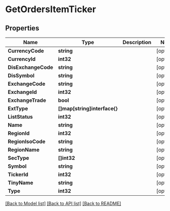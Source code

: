 # GetOrdersItemTicker

## Properties

Name | Type | Description | Notes
------------ | ------------- | ------------- | -------------
**CurrencyCode** | **string** |  | [optional] 
**CurrencyId** | **int32** |  | [optional] 
**DisExchangeCode** | **string** |  | [optional] 
**DisSymbol** | **string** |  | [optional] 
**ExchangeCode** | **string** |  | [optional] 
**ExchangeId** | **int32** |  | [optional] 
**ExchangeTrade** | **bool** |  | [optional] 
**ExtType** | **[]map[string]interface{}** |  | [optional] 
**ListStatus** | **int32** |  | [optional] 
**Name** | **string** |  | [optional] 
**RegionId** | **int32** |  | [optional] 
**RegionIsoCode** | **string** |  | [optional] 
**RegionName** | **string** |  | [optional] 
**SecType** | **[]int32** |  | [optional] 
**Symbol** | **string** |  | [optional] 
**TickerId** | **int32** |  | [optional] 
**TinyName** | **string** |  | [optional] 
**Type** | **int32** |  | [optional] 

[[Back to Model list]](../README.md#documentation-for-models) [[Back to API list]](../README.md#documentation-for-api-endpoints) [[Back to README]](../README.md)


